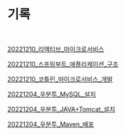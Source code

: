 # 기록

&nbsp;
&nbsp;

[20221210_리액티브_마이크로서비스](https://github.com/somnwal/TIL/tree/main/SpringBoot/20221210_리액티브_마이크로서비스)

[20221210_스프링부트_애플리케이션_구조](https://github.com/somnwal/TIL/tree/main/SpringBoot/20221210_스프링부트_애플리케이션_구조)

[20221210_코틀린_마이크로서비스_개발](https://github.com/somnwal/TIL/tree/main/SpringBoot/20221210_코틀린_마이크로서비스_개발)

[20221204_우분투_MySQL_설치](https://github.com/somnwal/TIL/tree/main/우분투/20221204_우분투_MySQL_설치)

[20221204_우분투_JAVA+Tomcat_설치](https://github.com/somnwal/TIL/tree/main/우분투/20221204_우분투_JAVA+Tomcat_설치)

[20221204_우분투_Maven_배포](https://github.com/somnwal/TIL/tree/main/우분투/20221204_우분투_Maven_배포)

